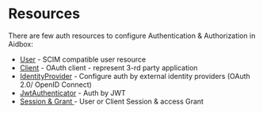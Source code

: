 # Resources

There are few auth resources to configure Authentication & Authorization in Aidbox:

* [User](user.md) - SCIM compatible user resource
* [Client](client.md) - OAuth client - represent 3-rd party application
* [IdentityProvider](identityprovider.md) - Configure auth by external identity providers \(OAuth 2.0/ OpenID Connect\)
* [JwtAuthenticator](jwtauthenticator.md) - Auth by JWT
* [Session & Grant ](session-and-grant.md)- User or Client Session & access Grant





